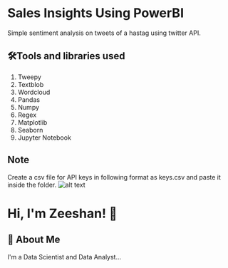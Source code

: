 
# Sales Insights Using PowerBI

Simple sentiment analysis on tweets of a hastag using twitter API.

## 🛠Tools and libraries used
1) Tweepy
2) Textblob
3) Wordcloud
4) Pandas
5) Numpy
6) Regex 
7) Matplotlib
8) Seaborn
9) Jupyter Notebook
## Note
Create a csv file for API keys in following format as keys.csv and paste it inside the folder.
![alt text](twitter-sentiment-analysis/ss.png?raw=true)
# Hi, I'm Zeeshan! 👋


## 🚀 About Me
I'm a Data Scientist and Data Analyst...

